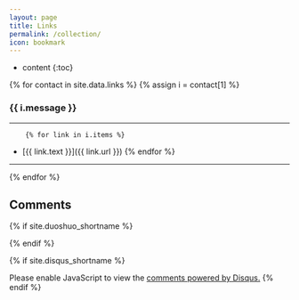 ```yaml
---
layout: page
title: Links
permalink: /collection/
icon: bookmark
---
```


* content
{:toc}



{% for contact in site.data.links %}
	{% assign i = contact[1] %}
### {{ i.message }}
---
		{% for link in i.items %}
- [{{ link.text }}]({{ link.url }}) 
		{% endfor %}

---
{% endfor %}



## Comments

{% if site.duoshuo_shortname %}
<!-- 多说评论框 start -->
<div class="ds-thread" data-thread-key="{{ site.url }}{{ page.url }}" data-title="{{page.title}}" data-url="{{ site.url }}{{ page.url }}"></div>
<!-- 多说评论框 end -->
{% endif %}

{% if site.disqus_shortname %}
<div id="disqus_thread"></div>
<script>
/**
* RECOMMENDED CONFIGURATION VARIABLES: EDIT AND UNCOMMENT THE SECTION BELOW TO INSERT DYNAMIC VALUES FROM YOUR PLATFORM OR CMS.
* LEARN WHY DEFINING THESE VARIABLES IS IMPORTANT: https://disqus.com/admin/universalcode/#configuration-variables
*/

var disqus_config = function () {
this.page.url = '{{ site.url }}{{ page.url }}'; // Replace PAGE_URL with your page's canonical URL variable
this.page.identifier = '{{ site.url }}{{ page.url }}'; // Replace PAGE_IDENTIFIER with your page's unique identifier variable
};

(function() { // DON'T EDIT BELOW THIS LINE
var d = document, s = d.createElement('script');

s.src = '//{{site.disqus_shortname}}.disqus.com/embed.js';

s.setAttribute('data-timestamp', +new Date());
(d.head || d.body).appendChild(s);
})();
</script>
<noscript>Please enable JavaScript to view the <a href="https://disqus.com/?ref_noscript" rel="nofollow">comments powered by Disqus.</a></noscript>
{% endif %}


<script>
/**
 * target _blank
 */
(function() {
    var aTags = document.querySelectorAll('.left a')
    for (var i = 0; i < aTags.length; i++) {
        aTags[i].setAttribute('target', '_blank')
    }
}());
</script>
